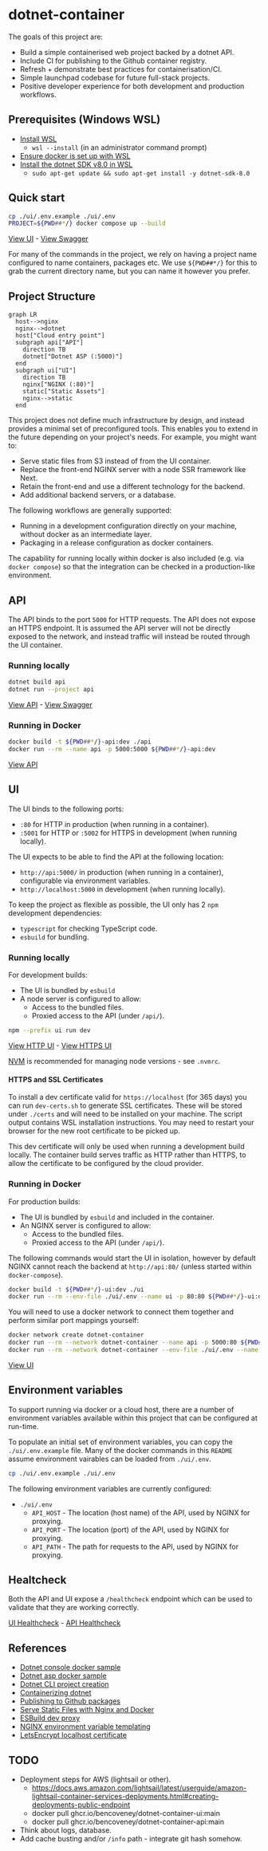 # dotnet-container

The goals of this project are:

- Build a simple containerised web project backed by a dotnet API.
- Include CI for publishing to the Github container registry.
- Refresh + demonstrate best practices for containerisation/CI.
- Simple launchpad codebase for future full-stack projects.
- Positive developer experience for both development and production workflows.

## Prerequisites (Windows WSL)

- [Install WSL](https://learn.microsoft.com/en-us/windows/wsl/install)
  - `wsl --install` (in an administrator command prompt)
- [Ensure docker is set up with WSL](https://docs.docker.com/desktop/wsl/)
- [Install the dotnet SDK v8.0 in WSL](https://learn.microsoft.com/en-us/dotnet/core/install/linux-ubuntu)
  - `sudo apt-get update && sudo apt-get install -y dotnet-sdk-8.0`

## Quick start

```bash
cp ./ui/.env.example ./ui/.env
PROJECT=${PWD##*/} docker compose up --build
```

[View UI](http://localhost/) - [View Swagger](http://localhost/api/swagger)

For many of the commands in the project, we rely on having a project name configured to name containers, packages etc. We use `${PWD##*/}` for this to grab the current directory name, but you can name it however you prefer.

## Project Structure

```mermaid
graph LR
  host-->nginx
  nginx-->dotnet
  host["Cloud entry point"]
  subgraph api["API"]
    direction TB
    dotnet["Dotnet ASP (:5000)"]
  end
  subgraph ui["UI"]
    direction TB
    nginx["NGINX (:80)"]
    static["Static Assets"]
    nginx-->static
  end
```

This project does not define much infrastructure by design, and instead provides a minimal set of preconfigured tools. This enables you to extend in the future depending on your project's needs. For example, you might want to:

- Serve static files from S3 instead of from the UI container.
- Replace the front-end NGINX server with a node SSR framework like Next.
- Retain the front-end and use a different technology for the backend.
- Add additional backend servers, or a database.

The following workflows are generally supported:

- Running in a development configuration directly on your machine, without docker as an intermediate layer.
- Packaging in a release configuration as docker containers.

The capability for running locally within docker is also included (e.g. via `docker compose`) so that the integration can be checked in a production-like environment.

## API

The API binds to the port `5000` for HTTP requests. The API does not expose an HTTPS endpoint. It is assumed the API server will not be directly exposed to the network, and instead traffic will instead be routed through the UI container.

### Running locally

```bash
dotnet build api
dotnet run --project api
```

[View API](http://localhost:5000) - [View Swagger](http://localhost:5000/swagger/)

### Running in Docker

```bash
docker build -t ${PWD##*/}-api:dev ./api
docker run --rm --name api -p 5000:5000 ${PWD##*/}-api:dev
```

[View API](http://localhost:5000)

## UI

The UI binds to the following ports:

- `:80` for HTTP in production (when running in a container).
- `:5001` for HTTP or `:5002` for HTTPS in development (when running locally).

The UI expects to be able to find the API at the following location:

- `http://api:5000/` in production (when running in a container), configurable via environment variables.
- `http://localhost:5000` in development (when running locally).

To keep the project as flexible as possible, the UI only has 2 `npm` development dependencies:

- `typescript` for checking TypeScript code.
- `esbuild` for bundling.

### Running locally

For development builds:

- The UI is bundled by `esbuild`
- A node server is configured to allow:
  - Access to the bundled files.
  - Proxied access to the API (under `/api/`).

```bash
npm --prefix ui run dev
```

[View HTTP UI](http://localhost:5001/) - [View HTTPS UI](http://localhost:5002/)

[NVM](https://github.com/nvm-sh/nvm) is recommended for managing node versions - see `.nvmrc`.

#### HTTPS and SSL Certificates

To install a dev certificate valid for `https://localhost` (for 365 days) you can run `dev-certs.sh` to generate SSL certificates. These will be stored under `./certs` and will need to be installed on your machine. The script output contains WSL installation instructions. You may need to restart your browser for the new root certificate to be picked up.

This dev certificate will only be used when running a development build locally. The container build serves traffic as HTTP rather than HTTPS, to allow the certificate to be configured by the cloud provider.

### Running in Docker

For production builds:

- The UI is bundled by `esbuild` and included in the container.
- An NGINX server is configured to allow:
  - Access to the bundled files.
  - Proxied access to the API (under `/api/`).

The following commands would start the UI in isolation, however by default NGINX cannot reach the backend at `http://api:80/` (unless started within `docker-compose`).

```bash
docker build -t ${PWD##*/}-ui:dev ./ui
docker run --rm --env-file ./ui/.env --name ui -p 80:80 ${PWD##*/}-ui:dev
```

You will need to use a docker network to connect them together and perform similar port mappings yourself:

```bash
docker network create dotnet-container
docker run --rm --network dotnet-container --name api -p 5000:80 ${PWD##*/}-api:dev
docker run --rm --network dotnet-container --env-file ./ui/.env --name ui -p 80:80 ${PWD##*/}-ui:dev
```

[View UI](http://localhost)

## Environment variables

To support running via docker or a cloud host, there are a number of environment variables available within this project that can be configured at run-time.

To populate an initial set of environment variables, you can copy the `./ui/.env.example` file. Many of the docker commands in this `README` assume environment vairables can be loaded from `./ui/.env`.

```bash
cp ./ui/.env.example ./ui/.env
```

The following environment variables are currently configured:

- `./ui/.env`
  - `API_HOST` - The location (host name) of the API, used by NGINX for proxying.
  - `API_PORT` - The location (port) of the API, used by NGINX for proxying.
  - `API_PATH` - The path for requests to the API, used by NGINX for proxying.

## Healtcheck

Both the API and UI expose a `/healthcheck` endpoint which can be used to validate that they are working correctly.

[UI Healthcheck](http://localhost/healthcheck) - [API Healthcheck](http://localhost/api/healthcheck)

## References

- [Dotnet console docker sample](https://github.com/dotnet/dotnet-docker/blob/main/samples/dotnetapp/README.md)
- [Dotnet asp docker sample](https://github.com/dotnet/dotnet-docker/blob/main/samples/aspnetapp/README.md)
- [Dotnet CLI project creation](https://learn.microsoft.com/en-us/dotnet/core/tools/dotnet-new)
- [Containerizing dotnet](https://chris-ayers.com/2023/12/03/containerizing-dotnet-part-1)
- [Publishing to Github packages](https://docs.github.com/en/actions/publishing-packages/publishing-docker-images)
- [Serve Static Files with Nginx and Docker](https://sabe.io/tutorials/serve-static-files-nginx-docker)
- [ESBuild dev proxy](https://esbuild.github.io/api/#serve-proxy)
- [NGINX environment variable templating](https://hub.docker.com/_/nginx/)
- [LetsEncrypt localhost certificate](https://letsencrypt.org/docs/certificates-for-localhost/)

## TODO

- Deployment steps for AWS (lightsail or other).
  - https://docs.aws.amazon.com/lightsail/latest/userguide/amazon-lightsail-container-services-deployments.html#creating-deployments-public-endpoint
  - docker pull ghcr.io/bencoveney/dotnet-container-ui:main
  - docker pull ghcr.io/bencoveney/dotnet-container-api:main
- Think about logs, database.
- Add cache busting and/or `/info` path - integrate git hash somehow.
